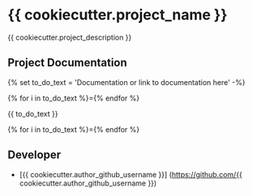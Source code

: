 # {{ cookiecutter.project_name }}

{{ cookiecutter.project_description }}

## Project Documentation

{% set to_do_text = 'Documentation or link to documentation here' -%}

{% for i in to_do_text %}={% endfor %}

{{ to_do_text }}

{% for i in to_do_text %}={% endfor %}

## Developer

- [{{ cookiecutter.author_github_username }}] (https://github.com/{{ cookiecutter.author_github_username }})
